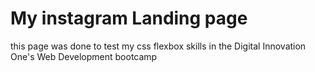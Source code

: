 # My instagram Landing page
this page was done to test my css flexbox skills in the Digital Innovation One's Web Development bootcamp
